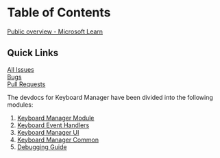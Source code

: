 # Table of Contents

[Public overview - Microsoft Learn](https://learn.microsoft.com/en-us/windows/powertoys/keyboard-manager)

## Quick Links

[All Issues](https://github.com/microsoft/PowerToys/issues?q=is%3Aopen%20label%3A%22Product-Keyboard%20Shortcut%20Manager%22)<br>
[Bugs](https://github.com/microsoft/PowerToys/issues?q=is%3Aopen%20label%3AIssue-Bug%20label%3A%22Product-Keyboard%20Shortcut%20Manager%22)<br>
[Pull Requests](https://github.com/microsoft/PowerToys/pulls?q=is%3Apr+is%3Aopen+label%3A%22Product-Keyboard+Shortcut+Manager%22+)


The devdocs for Keyboard Manager have been divided into the following modules:
1. [Keyboard Manager Module](keyboardmanager.md)
2. [Keyboard Event Handlers](keyboardeventhandlers.md)
3. [Keyboard Manager UI](keyboardmanagerui.md)
4. [Keyboard Manager Common](keyboardmanagercommon.md)
5. [Debugging Guide](debug.md)